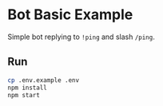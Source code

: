 # Bot Basic Example

Simple bot replying to `!ping` and slash `/ping`.

## Run

```bash
cp .env.example .env
npm install
npm start
```
